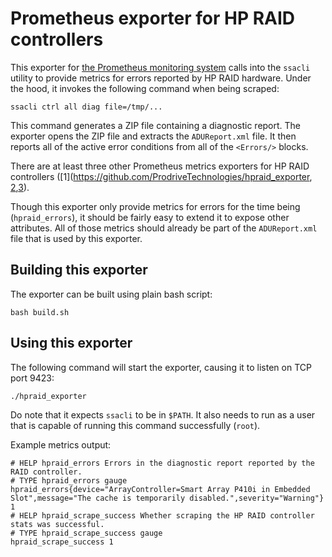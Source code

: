 # Prometheus exporter for HP RAID controllers

This exporter for [the Prometheus monitoring system](https://prometheus.io/)
calls into the `ssacli` utility to provide metrics for errors reported by HP
RAID hardware. Under the hood, it invokes the following command when being
scraped:

    ssacli ctrl all diag file=/tmp/...

This command generates a ZIP file containing a diagnostic report. The
exporter opens the ZIP file and extracts the `ADUReport.xml` file. It
then reports all of the active error conditions from all of the
`<Errors/>` blocks.

There are at least three other Prometheus metrics exporters for HP RAID
controllers ([1](https://github.com/ProdriveTechnologies/hpraid_exporter, [2](https://github.com/gdm85/hpraidmon),[3](https://github.com/chromium58/hpraid_exporter)).

Though this exporter only provide metrics for errors for the time being
(`hpraid_errors`), it should be fairly easy to extend it to expose other
attributes. All of those metrics should already be part of the
`ADUReport.xml` file that is used by this exporter.

## Building this exporter

The exporter can be built using plain bash script:

    bash build.sh

## Using this exporter

The following command will start the exporter, causing it to listen on
TCP port 9423:

    ./hpraid_exporter

Do note that it expects `ssacli` to be in `$PATH`. It also needs to
run as a user that is capable of running this command successfully
(`root`).

Example metrics output:

    # HELP hpraid_errors Errors in the diagnostic report reported by the RAID controller.
    # TYPE hpraid_errors gauge
    hpraid_errors{device="ArrayController=Smart Array P410i in Embedded Slot",message="The cache is temporarily disabled.",severity="Warning"} 1
    # HELP hpraid_scrape_success Whether scraping the HP RAID controller stats was successful.
    # TYPE hpraid_scrape_success gauge
    hpraid_scrape_success 1
